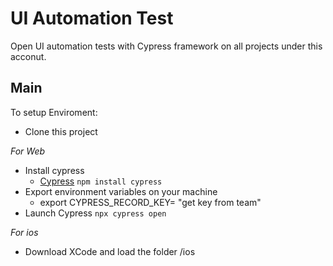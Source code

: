# UI Automation Test
Open UI automation tests with Cypress framework on all projects under this acconut.

## Main

To setup Enviroment:
- Clone this project

*For Web*
- Install cypress
    - [Cypress](https://www.cypress.io/) `npm install cypress`
- Export environment variables on your machine
    - export CYPRESS_RECORD_KEY= "get key from team"
- Launch Cypress `npx cypress open`

*For ios*
- Download XCode and load the folder /ios